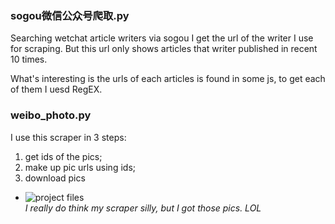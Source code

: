 ### sogou微信公众号爬取.py
Searching wetchat article writers via sogou I get the url of the writer I use for scraping. But this url only shows articles that writer published in recent 10 times.

What's interesting is the urls of each articles is found in some js, to get each of them I uesd RegEX.

### weibo_photo.py
I use this scraper in 3 steps:   
 1. get ids of the pics;   
 2. make up pic urls using ids;
 3. download pics
 - ![project files](http://obfoga5ye.bkt.clouddn.com/16-9-3/62408785.jpg)  
*I really do think my scraper silly, but I got those pics. LOL*

